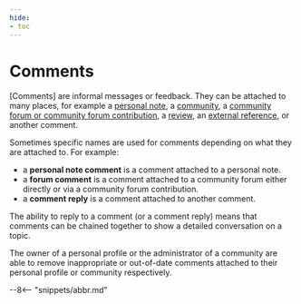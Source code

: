 ```yaml
---
hide:
- toc
---
```


<!-- SPDX-License-Identifier: CC-BY-4.0 -->
<!-- Copyright Contributors to the ODPi Egeria project. -->

# Comments

[Comments] are informal messages or feedback.  They can be attached to many places, for example
a [personal note](personal-notes.md),
a [community](community.md), 
a [community forum or community forum contribution](community.md#community-forum),
a [review](review.md),
an [external reference](external-reference.md),
or another comment.

Sometimes specific names are used for comments depending on what
they are attached to.  For example:
 * a **personal note comment** is a comment attached to a personal note.
 * a **forum comment** is a comment attached to a community forum either directly or via a community forum contribution.
 * a **comment reply** is a comment attached to another comment.  

The ability to reply to a comment (or a comment reply) means that comments can be chained
together to show a detailed conversation on a topic.

The owner of a personal profile or the administrator of a community
are able to remove inappropriate or out-of-date comments
attached to their personal profile or community respectively.



--8<-- "snippets/abbr.md"
